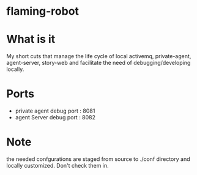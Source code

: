 flaming-robot
========================
# What is it 
My short cuts that manage the life cycle of local activemq, private-agent, agent-server, story-web and facilitate the need of debugging/developing locally.


# Ports
 * private agent debug port : 8081
 * agent Server debug port : 8082

# Note
the needed confgurations are staged from source to ./conf directory and locally customized.
Don't check them in.
